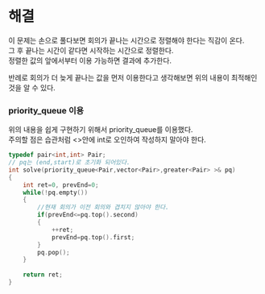 # 해결
이 문제는 손으로 풀다보면 회의가 끝나는 시간으로 정렬해야 한다는 직감이 온다.  
그 후 끝나는 시간이 같다면 시작하는 시간으로 정렬한다.  
정렬한 값의 앞에서부터 이용 가능하면 결과에 추가한다.  

반례로 회의가 더 늦게 끝나는 값을 먼저 이용한다고 생각해보면 위의 내용이 최적해인것을 알 수 있다.

### priority_queue 이용 
위의 내용을 쉽게 구현하기 위해서 priority_queue를 이용했다.  
주의할 점은 습관처럼 <>안에 int로 오인하여 작성하지 말아야 한다.  
```c++
typedef pair<int,int> Pair;
// pq는 (end,start)로 초기화 되어있다.
int solve(priority_queue<Pair,vector<Pair>,greater<Pair> >& pq)
{
    int ret=0, prevEnd=0;
    while(!pq.empty())
    {
        //현재 회의가 이전 회의와 겹치지 않아야 한다.
        if(prevEnd<=pq.top().second)
        {
            ++ret;
            prevEnd=pq.top().first;
        }
        pq.pop();
    }
    
    return ret;
}
```
